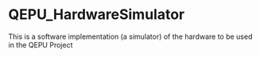 QEPU_HardwareSimulator
======================

This is a software implementation (a simulator) of the hardware to be used in the QEPU Project
